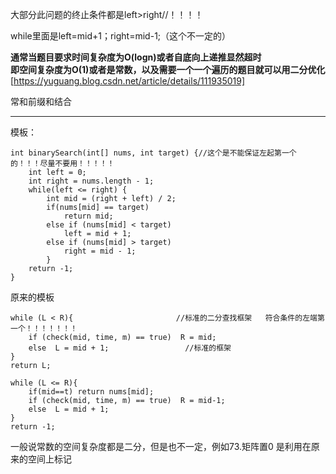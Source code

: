 大部分此问题的终止条件都是left>right//！！！！  
 
while里面是left=mid+1；right=mid-1;（这个不一定的）  
  
**通常当题目要求时间复杂度为O(logn)或者自底向上递推显然超时**  
**即空间复杂度为O(1)或者是常数，以及需要一个一个遍历的题目就可以用二分优化**  
[https://yuguang.blog.csdn.net/article/details/111935019]  
  
常和前缀和结合  

---

模板：  
```
int binarySearch(int[] nums, int target) {//这个是不能保证左起第一个的！！！尽量不要用！！！！！
    int left = 0; 
    int right = nums.length - 1; 
    while(left <= right) { 
        int mid = (right + left) / 2;
        if(nums[mid] == target)
            return mid; 
        else if (nums[mid] < target)
            left = mid + 1; 
        else if (nums[mid] > target)
            right = mid - 1; 
        }
    return -1;
}
```
  
原来的模板  
```
while (L < R){                       //标准的二分查找框架   符合条件的左端第一个！！！！！！！   
    if (check(mid, time, m) == true)  R = mid;
    else  L = mid + 1;                 //标准的框架
}
return L;

while (L <= R){   
    if(mid==t) return nums[mid];
    if (check(mid, time, m) == true)  R = mid-1;
    else  L = mid + 1;                 
}
return -1;
```



















一般说常数的空间复杂度都是二分，但是也不一定，例如73.矩阵置0
是利用在原来的空间上标记
